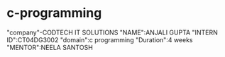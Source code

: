 # c-programming
"company"-CODTECH IT SOLUTIONS
"NAME":ANJALI GUPTA
"INTERN ID":CT04DG3002
"domain":c programming
"Duration":4 weeks
"MENTOR":NEELA SANTOSH

